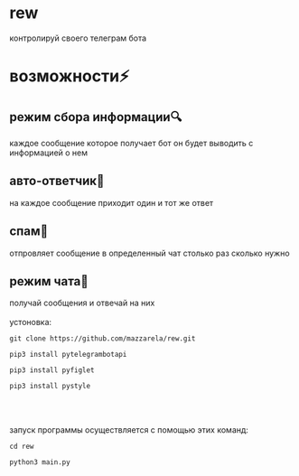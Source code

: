 # rew
контролируй своего телеграм бота

# возможности⚡️

<h2>режим сбора информации🔍</h2>
каждое сообщение которое получает бот он будет выводить с информацией о нем<br>
<h2>авто-ответчик🤖</h2>
на каждое сообщение приходит один и тот же ответ<br>
<h2>спам👾</h2>
отпровляет сообщение в определенный чат столько раз сколько нужно<br>
<h2>режим чата💬</h2>
получай сообщения и отвечай на них<br>
<br>
устоновка:

```
git clone https://github.com/mazzarela/rew.git

pip3 install pytelegrambotapi

pip3 install pyfiglet

pip3 install pystyle
```
<br>
<br>

запуск программы осуществляется с помощью этих команд:

```
cd rew

python3 main.py
```


